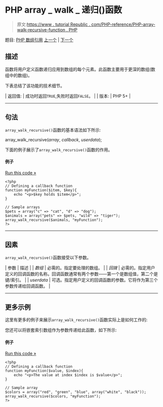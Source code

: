 # PHP array _ walk _ 递归()函数

> 原文:[https://www . tutorial Republic . com/PHP-reference/PHP-array-walk-recursive-function . PHP](https://www.tutorialrepublic.com/php-reference/php-array-walk-recursive-function.php)

题目: [PHP 数组引用](php-array-functions.php) [上一个](php-array-walk-function.php) | [下一个](php-array-function.php)

## 描述

函数将用户定义函数递归应用到数组的每个元素。此函数主要用于更深的数组(数组中的数组)。

下表总结了该功能的技术细节。

| 返回值: | 成功时返回`TRUE`,失败时返回`FALSE`。 |
| 版本: | PHP 5+ |

* * *

## 句法

`array_walk_recursive()`函数的基本语法如下所示:

array_walk_recursive(*array*, *callback*, *userdata*);

下面的例子展示了`array_walk_recursive()`函数的作用。

#### 例子

[Run this code »](../codelab.php?topic=php&file=apply-a-function-to-every-element-of-an-array-recursively "Run this code to view the output")

```
<?php
// Defining a callback function
function myFunction($item, $key){
    echo "<p>$key holds $item</p>";
}

// Sample arrays
$pets = array("c" => "cat", "d" => "dog");
$animals = array("pets" => $pets, "wild" => "tiger");
array_walk_recursive($animals, "myFunction");
?>
```

* * *

## 因素

`array_walk_recursive()`函数接受以下参数。

| 参数 | 描述 |
| *数组* | 必需的。指定要处理的数组。 |
| *回拨* | 必需的。指定用户定义的回调函数的名称。回调函数通常有两个参数——第一个是数组值，第二个是键/索引。 |
| *userdata* | 可选。指定用户定义的回调函数的参数。它将作为第三个参数传递给回调函数。 |

* * *

## 更多示例

这里有更多的例子来展示`array_walk_recursive()`函数实际上是如何工作的:

您还可以将嵌套索引数组作为参数传递给此函数，如下所示:

#### 例子

[Run this code »](../codelab.php?topic=php&file=apply-a-function-to-each-element-of-deeply-nested-array "Run this code to view the output")

```
<?php
// Defining a callback function
function myFunction($value, $index){
    echo "<p>The value at index $index is $value</p>";
}

// Sample array
$colors = array("red", "green", "blue", array("white", "black"));
array_walk_recursive($colors, "myFunction");
?>
```